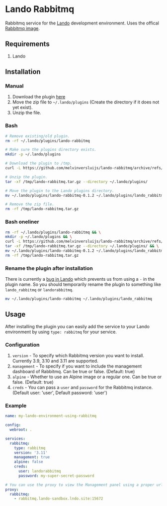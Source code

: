 # Lando Rabbitmq

Rabbitmq service for the [Lando](https://docs.lando.dev/) development environment. Uses the offical [Rabbitmq image](https://hub.docker.com/_/rabbitmq).

## Requirements

1. Lando

## Installation

### Manual

1. Download the plugin [here](https://github.com/melvinversluijs/lando-rabbitmq/archive/refs/tags/0.1.2.zip)
2. Move the zip file to `~/.lando/plugins` (Create the directory if it does not yet exist).
3. Unzip the file.

### Bash

```bash
# Remove existing/old plugin.
rm -rf ~/.lando/plugins/lando-rabbitmq

# Make sure the plugins directory exists.
mkdir -p ~/.lando/plugins

# Download the plugin to /tmp.
curl -L https://github.com/melvinversluijs/lando-rabbitmq/archive/refs/tags/0.1.2.tar.gz --output /tmp/lando-rabbitmq.tar.gz

# Unzip the plugin.
tar -xf /tmp/lando-rabbitmq.tar.gz --directory ~/.lando/plugins/

# Move the plugin to the Lando plugins directory.
mv ~/.lando/plugins/lando-rabbitmq-0.1.2 ~/.lando/plugins/lando_rabbitmq

# Remove the zip file.
rm -rf /tmp/lando-rabbitmq.tar.gz
```

### Bash oneliner

```bash
rm -rf ~/.lando/plugins/lando-rabbitmq && \
mkdir -p ~/.lando/plugins && \
curl -L https://github.com/melvinversluijs/lando-rabbitmq/archive/refs/tags/0.1.2.tar.gz --output /tmp/lando-rabbitmq.tar.gz && \
tar -xf /tmp/lando-rabbitmq.tar.gz --directory ~/.lando/plugins/ && \
mv ~/.lando/plugins/lando-rabbitmq-0.1.2 ~/.lando/plugins/lando_rabbitmq && \
rm -rf /tmp/lando-rabbitmq.tar.gz
```

### Rename the plugin after installation

There is currently a [bug in Lando](https://github.com/lando/lando/issues/3394) which prevents us from using a `-` in the plugin name. So you should temporarily rename the plugin to something like `lando_rabbitmq` or `landorabbitmq`.

```bash
mv ~/.lando/plugins/lando-rabbitmq ~/.lando/plugins/lando_rabbitmq
```

## Usage

After installing the plugin you can easily add the service to your Lando environment by using `type: rabbitmq` for your service.

### Configuration

1. `version` - To specify which Rabbitmq version you want to install. Currently 3.9, 3.10 and 3.11 are supported.
2. `management` - To specify if you want to include the management dashboard of Rabbitmq. Can be true or false. (Default: true)
3. `alpine` - Whether to use an Alpine image or a regular one. Can be true or false. (Default: true)
4. `creds` - You can pass a `user` and `password` for the Rabbitmq instance. (Default user: 'user', Default password: 'user')

### Example

```yaml
name: my-lando-environment-using-rabbitmq

config:
  webroot: .

services:
  rabbitmq:
    type: rabbitmq
    version: '3.11'
    management: true
    alpine: false
    creds:
      user: landorabbitmq
      password: my-super-secret-password

# You can use the proxy to view the Management panel using a proper url.
proxy:
  rabbitmq:
    - rabbitmq.lando-sandbox.lndo.site:15672

```